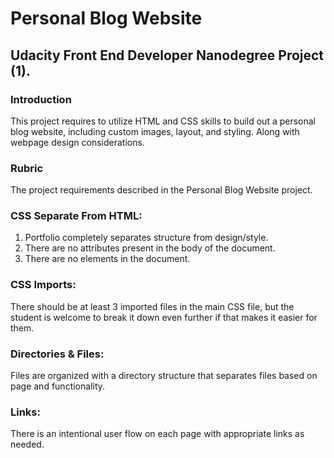 # Personal Blog Website
## Udacity Front End Developer Nanodegree Project (1).

### Introduction
This project requires to utilize HTML and CSS skills to build out a personal blog website, including custom images, layout, and styling. Along with webpage design considerations.

### Rubric
The project requirements described in the Personal Blog Website project.

### CSS Separate From HTML:
1. Portfolio completely separates structure from design/style.
2. There are no attributes present in the body of the document.
3. There are no elements in the document.

### CSS Imports:
There should be at least 3 imported files in the main CSS file, 
but the student is welcome to break it down even further if that makes it easier for them.

### Directories & Files:
Files are organized with a directory structure that separates files based on page and functionality.

### Links:
There is an intentional user flow on each page with appropriate links as needed.
